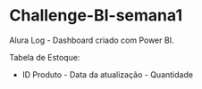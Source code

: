 # Challenge-BI-semana1
Alura Log - Dashboard criado com Power BI.

Tabela de Estoque:
- ID Produto - Data da atualização  - Quantidade
